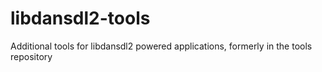 # libdansdl2-tools
Additional tools for libdansdl2 powered applications, formerly in the tools repository
